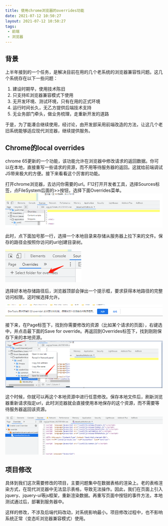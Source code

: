 ```yaml
---
title: 使用chrome浏览器的overrides功能
date: 2021-07-12 10:50:27
layout: 2021-07-12 10:50:27
tags:
 - 前端
 - 浏览器
---
```


## 背景

上半年接到的一个任务，是解决目前在用的几个老系统的浏览器兼容性问题。这几个系统存在以下一些问题：
1. 建设时期早，使用技术陈旧
2. 只支持IE浏览器兼容模式下使用
3. 无开发环境、测试环境，只有在用的正式环境
4. 运行时间长久，无乙方提供后端技术支持
5. 无业务部门牵头，做业务梳理，走重新开发的道路

于是，为了能凑合继续使用，经讨论，由开发部采用前端改造的方法，让这几个老旧系统能够适应现代浏览器，继续提供服务。


## Chrome的local overrides
chrome 65更新的一个功能，该功能允许在浏览器中修改请求的返回数据。你可以在本地，直接重写一些请求的资源，而不用等待服务器的返回。这就给前端调试JS带来极大的方便。接下来看看这个厉害的功能。

<!--more-->

打开chrome浏览器，去访问你需要的url。F12打开开发者工具，选择Sources标签，点FileSystem后面的>>按钮，选择下面Overrides菜单。
![选择Overrides](https://raw.githubusercontent.com/edsiongithub/blogimages/master/20210712/override.png)

此时，点下面加号那一行，选择一个本地目录来存储从服务器上拉下来的文件。保存的路径会按照你访问的url创建目录树。


![选择目录](https://raw.githubusercontent.com/edsiongithub/blogimages/master/20210712/selectfolder1.png)

选择好本地存储路径后，浏览器顶部会弹出一个提示框，要求获得本地路径的完整访问权限。这时候选择允许。

![安全提示](https://raw.githubusercontent.com/edsiongithub/blogimages/master/20210712/selectfolder.png)

接下来，在Page标签下，找到你需要修改的资源（比如某个请求的页面），右键选中，并点击最下面的Save for override。再返回到Overrides标签下，找到刚刚保存下来的本地资源。
![保存本地](https://raw.githubusercontent.com/edsiongithub/blogimages/master/20210712/selectpageforoverride.png)

这个时候，你就可以再这个本地资源中进行任意修改。保存本地文件后，刷新浏览器重新请求指定url，此时浏览器就会直接使用本地保存的这个资源，而不需要等待服务器返回该资源。

![修改本地文件](https://raw.githubusercontent.com/edsiongithub/blogimages/master/20210712/modifylocalpage.png)


## 项目修改

具体到我们这次需要修改的项目，主要问题集中在数据表格的渲染上。老的表格渲染方式，在现代浏览器中无法显示表格，导致无法操作。因此，我们在页面上引入jquery、jquery-ui等js框架，重新渲染数据。再重写页面中按钮的事件方法，本地测试通过后，部署到服务器中。

这样的修改，不涉及后端代码改动，对系统影响最小。项目修改过程中，也不影响系统正常（变态IE浏览器兼容模式）使用。
